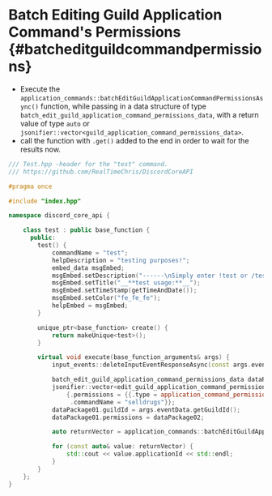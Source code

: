 Batch Editing Guild Application Command's Permissions {#batcheditguildcommandpermissions}
============
- Execute the `application_commands::batchEditGuildApplicationCommandPermissionsAsync()` function, while passing in a data structure of type `batch_edit_guild_application_command_permissions_data`, with a return value of type `auto` or `jsonifier::vector<guild_application_command_permissions_data>`.
- call the function with `.get()` added to the end in order to wait for the results now.

```cpp
/// Test.hpp -header for the "test" command.
/// https://github.com/RealTimeChris/DiscordCoreAPI

#pragma once

#include "index.hpp"

namespace discord_core_api {

	class test : public base_function {
	  public:
		test() {
			commandName = "test";
			helpDescription = "testing purposes!";
			embed_data msgEmbed;
			msgEmbed.setDescription("------\nSimply enter !test or /test!\n------");
			msgEmbed.setTitle("__**test usage:**__");
			msgEmbed.setTimeStamp(getTimeAndDate());
			msgEmbed.setColor("fe_fe_fe");
			helpEmbed = msgEmbed;
		}

		unique_ptr<base_function> create() {
			return makeUnique<test>();
		}

		virtual void execute(base_function_arguments& args) {
			input_events::deleteInputEventResponseAsync(const args.eventData).get();

			batch_edit_guild_application_command_permissions_data dataPackage01;
			jsonifier::vector<edit_guild_application_command_permissions_data> dataPackage02 {
				{.permissions = {{.type = application_command_permission_type::user, .permission = false, .id = "859853159115259905"}},
				 .commandName = "selldrugs"}};
			dataPackage01.guildId = args.eventData.getGuildId();
			dataPackage01.permissions = dataPackage02;

			auto returnVector = application_commands::batchEditGuildApplicationCommandPermissionsAsync(const dataPackage01).get();

			for (const auto& value: returnVector) {
				std::cout << value.applicationId << std::endl;
			}
		}
	};
}
```
